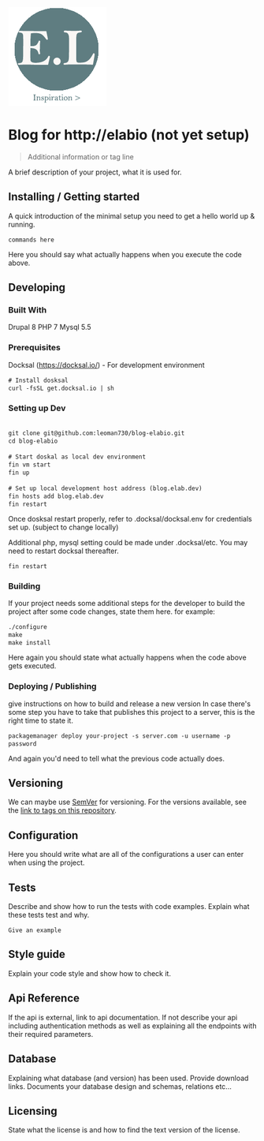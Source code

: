 ![Logo of the project](./images/el-logo.png)

# Blog for http://elabio (not yet setup)
> Additional information or tag line

A brief description of your project, what it is used for.

## Installing / Getting started

A quick introduction of the minimal setup you need to get a hello world up &
running.

```shell
commands here
```

Here you should say what actually happens when you execute the code above.

## Developing

### Built With
Drupal 8
PHP 7
Mysql 5.5

### Prerequisites
Docksal (https://docksal.io/) - For development environment

```shell
# Install dosksal
curl -fsSL get.docksal.io | sh
```


### Setting up Dev

```shell

git clone git@github.com:leoman730/blog-elabio.git
cd blog-elabio

# Start doskal as local dev environment
fin vm start
fin up

# Set up local development host address (blog.elab.dev)
fin hosts add blog.elab.dev
fin restart
```

Once dosksal restart properly, refer to .docksal/docksal.env for credentials set up. (subject to change locally)


Additional php, mysql setting could be made under .docksal/etc. You may need to restart docksal thereafter.
```shell
fin restart
```

### Building

If your project needs some additional steps for the developer to build the
project after some code changes, state them here. for example:

```shell
./configure
make
make install
```

Here again you should state what actually happens when the code above gets
executed.

### Deploying / Publishing
give instructions on how to build and release a new version
In case there's some step you have to take that publishes this project to a
server, this is the right time to state it.

```shell
packagemanager deploy your-project -s server.com -u username -p password
```

And again you'd need to tell what the previous code actually does.

## Versioning

We can maybe use [SemVer](http://semver.org/) for versioning. For the versions available, see the [link to tags on this repository](/tags).


## Configuration

Here you should write what are all of the configurations a user can enter when
using the project.

## Tests

Describe and show how to run the tests with code examples.
Explain what these tests test and why.

```shell
Give an example
```

## Style guide

Explain your code style and show how to check it.

## Api Reference

If the api is external, link to api documentation. If not describe your api including authentication methods as well as explaining all the endpoints with their required parameters.


## Database

Explaining what database (and version) has been used. Provide download links.
Documents your database design and schemas, relations etc... 

## Licensing

State what the license is and how to find the text version of the license.
